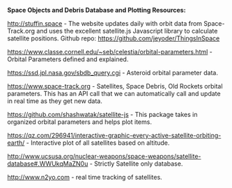 **Space Objects and Debris Database and Plotting Resources:**

<http://stuffin.space> - The website updates daily with orbit data from Space-Track.org and uses the excellent satellite.js Javascript library to calculate satellite positions. Github repo: <https://github.com/jeyoder/ThingsInSpace>

<https://www.classe.cornell.edu/~seb/celestia/orbital-parameters.html> - Orbital Parameters defined and explained.

<https://ssd.jpl.nasa.gov/sbdb_query.cgi> - Asteroid orbital parameter data.

<https://www.space-track.org> - Satellites, Space Debris, Old Rockets orbital parameters. This has an API call that we can automatically call and update in real time as they get new data.

<https://github.com/shashwatak/satellite-js> - This package takes in organized orbital parameters and helps plot items.

<https://qz.com/296941/interactive-graphic-every-active-satellite-orbiting-earth/> - Interactive plot of all satellites based on altitude.

<http://www.ucsusa.org/nuclear-weapons/space-weapons/satellite-database#.WWUkqMaZN0u> - Strictly Satellite only database.

http://www.n2yo.com \- real time tracking of satellites.

